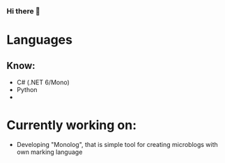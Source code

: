 ### Hi there 👋

# Languages
## Know:
- C# (.NET 6/Mono)
- Python
- 
# Currently working on:
- Developing "Monolog", that is simple tool for creating microblogs with own marking language

<!--
**slavalisoff/slavalisoff** is a ✨ _special_ ✨ repository because its `README.md` (this file) appears on your GitHub profile.

Here are some ideas to get you started:

- 🔭 I’m currently working on ...
- 🌱 I’m currently learning ...
- 👯 I’m looking to collaborate on ...
- 🤔 I’m looking for help with ...
- 💬 Ask me about ...
- 📫 How to reach me: ...
- 😄 Pronouns: ...
- ⚡ Fun fact: ...
-->
